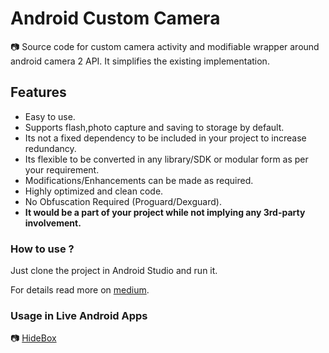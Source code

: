 # Android Custom Camera
:camera:
Source code for custom camera activity and modifiable wrapper around android camera 2 API.
It simplifies the existing implementation.

## Features
 - Easy to use.
 - Supports flash,photo capture and saving to storage by default.
 - Its not a fixed dependency to be included in your project to increase redundancy.
 - Its flexible to be converted in any library/SDK or modular form as per your requirement.
 - Modifications/Enhancements can be made as required.
 - Highly optimized and clean code.
 - No Obfuscation Required (Proguard/Dexguard).
 - **It would be a part of your project while not implying any 3rd-party involvement.**

### How to use ?
   
   Just clone the project in Android Studio and run it.
  
   For details read more on [medium](https://medium.com/@mmobinbutt/camera-2-api-for-android-2dc3168b29a9).
   
   
### Usage in Live Android Apps
    
 :camera: [HideBox](https://play.google.com/store/apps/details?id=com.hidebox.mobileapp) 
